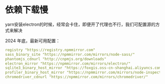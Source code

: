 # 依赖下载慢

yarn安装electron的时候，经常会卡住，即便开了代理也不行，我们可配置源的方式来解决

2024 年底，最新可用配置：
```yml title=".yarnrc"
registry "https://registry.npmmirror.com"
sass_binary_site "https://npmmirror.com/mirrors/node-sass/"
phantomjs_cdnurl "http://cnpmjs.org/downloads"
electron_mirror "https://npmmirror.com/mirrors/electron/"
sqlite3_binary_host_mirror "https://foxgis.oss-cn-shanghai.aliyuncs.com/"
profiler_binary_host_mirror "https://npmmirror.com/mirrors/node-inspector/"
chromedriver_cdnurl "https://npmmirror.com/mirrors/chromedriver/"
```